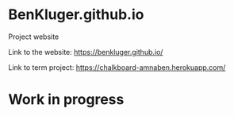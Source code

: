 # BenKluger.github.io
Project website

Link to the website: https://benkluger.github.io/

Link to term project: https://chalkboard-amnaben.herokuapp.com/

# Work in progress
